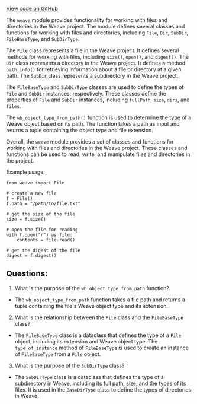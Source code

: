 [View code on GitHub](https://github.com/wandb/weave/weave/file_base.py)

The `weave` module provides functionality for working with files and directories in the Weave project. The module defines several classes and functions for working with files and directories, including `File`, `Dir`, `SubDir`, `FileBaseType`, and `SubDirType`. 

The `File` class represents a file in the Weave project. It defines several methods for working with files, including `size()`, `open()`, and `digest()`. The `Dir` class represents a directory in the Weave project. It defines a method `path_info()` for retrieving information about a file or directory at a given path. The `SubDir` class represents a subdirectory in the Weave project. 

The `FileBaseType` and `SubDirType` classes are used to define the types of `File` and `SubDir` instances, respectively. These classes define the properties of `File` and `SubDir` instances, including `fullPath`, `size`, `dirs`, and `files`. 

The `wb_object_type_from_path()` function is used to determine the type of a Weave object based on its path. The function takes a path as input and returns a tuple containing the object type and file extension. 

Overall, the `weave` module provides a set of classes and functions for working with files and directories in the Weave project. These classes and functions can be used to read, write, and manipulate files and directories in the project. 

Example usage:

```
from weave import File

# create a new file
f = File()
f.path = "/path/to/file.txt"

# get the size of the file
size = f.size()

# open the file for reading
with f.open("r") as file:
    contents = file.read()

# get the digest of the file
digest = f.digest()
```
## Questions: 
 1. What is the purpose of the `wb_object_type_from_path` function?
- The `wb_object_type_from_path` function takes a file path and returns a tuple containing the file's Weave object type and its extension.
2. What is the relationship between the `File` class and the `FileBaseType` class?
- The `FileBaseType` class is a dataclass that defines the type of a `File` object, including its extension and Weave object type. The `type_of_instance` method of `FileBaseType` is used to create an instance of `FileBaseType` from a `File` object.
3. What is the purpose of the `SubDirType` class?
- The `SubDirType` class is a dataclass that defines the type of a subdirectory in Weave, including its full path, size, and the types of its files. It is used in the `BaseDirType` class to define the types of directories in Weave.